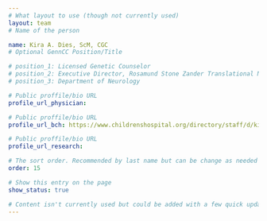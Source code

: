 ```yaml
---
# What layout to use (though not currently used)
layout: team
# Name of the person

name: Kira A. Dies, ScM, CGC
# Optional GennCC Position/Title

# position_1: Licensed Genetic Counselor
# position_2: Executive Director, Rosamund Stone Zander Translational Neuroscience Center
# position_3: Department of Neurology

# Public proffile/bio URL
profile_url_physician:

# Public proffile/bio URL
profile_url_bch: https://www.childrenshospital.org/directory/staff/d/kira-dies

# Public proffile/bio URL
profile_url_research:

# The sort order. Recommended by last name but can be change as needed
order: 15

# Show this entry on the page
show_status: true

# Content isn't currently used but could be added with a few quick updates if needed to allow for bios
---
```

